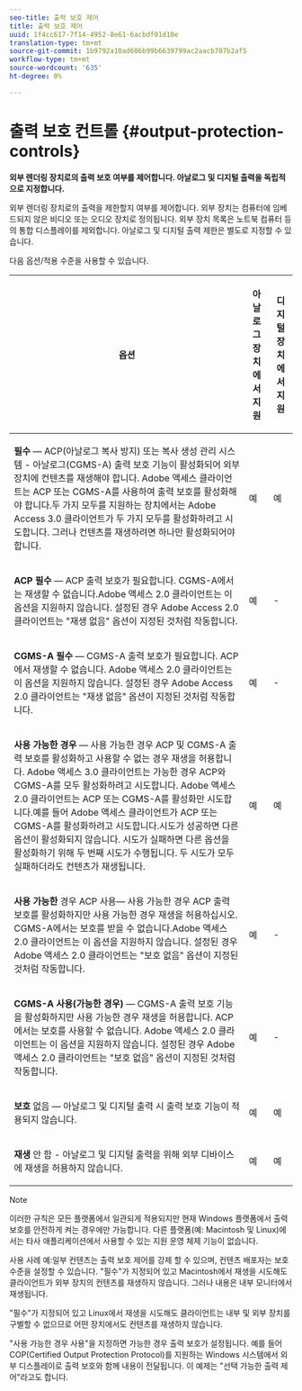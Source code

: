 ```yaml
---
seo-title: 출력 보호 제어
title: 출력 보호 제어
uuid: 1f4cc617-7f14-4952-8e61-6acbdf01d10e
translation-type: tm+mt
source-git-commit: 1b9792a10ad606b99b6639799ac2aacb707b2af5
workflow-type: tm+mt
source-wordcount: '635'
ht-degree: 0%

---
```



# 출력 보호 컨트롤 {#output-protection-controls}

**외부 렌더링 장치로의 출력 보호 여부를 제어합니다. 아날로그 및 디지털 출력을 독립적으로 지정합니다.**

외부 렌더링 장치로의 출력을 제한할지 여부를 제어합니다. 외부 장치는 컴퓨터에 임베드되지 않은 비디오 또는 오디오 장치로 정의됩니다. 외부 장치 목록은 노트북 컴퓨터 등의 통합 디스플레이를 제외합니다. 아날로그 및 디지털 출력 제한은 별도로 지정할 수 있습니다.

다음 옵션/적용 수준을 사용할 수 있습니다.

<table frame="all" colsep="0" rowsep="1" id="adobetable_fvw_5fx_n4"> 
 <thead class="- topic/thead "> 
  <tr rowsep="1" class="- topic/row "> 
   <th colname="1" class="- topic/entry entry"> <p class="- topic/p ">옵션 </p> </th> 
   <th colname="2" class="- topic/entry entry"> <p class="- topic/p ">아날로그 장치에서 지원 </p> </th> 
   <th colname="3" class="- topic/entry entry"> <p class="- topic/p ">디지털 장치에서 지원 </p> </th> 
  </tr> 
 </thead>
 <tbody class="- topic/tbody "> 
  <tr rowsep="1" class="- topic/row "> 
   <td colname="1" class="- topic/entry "> <p class="- topic/p "><b class="+ topic/ph hi-d/b ">필수</b> — ACP(아날로그 복사 방지) 또는 복사 생성 관리 시스템 - 아날로그(CGMS-A) 출력 보호 기능이 활성화되어 외부 장치에 컨텐츠를 재생해야 합니다. Adobe 액세스 클라이언트는 ACP 또는 CGMS-A를 사용하여 출력 보호를 활성화해야 합니다.두 가지 모두를 지원하는 장치에서는 Adobe Access 3.0 클라이언트가 두 가지 모두를 활성화하려고 시도합니다. 그러나 컨텐츠를 재생하려면 하나만 활성화되어야 합니다. </p> </td> 
   <td colname="2" class="- topic/entry "> <p class="- topic/p ">예 </p> </td> 
   <td colname="3" class="- topic/entry "> <p class="- topic/p ">예 </p> </td> 
  </tr> 
  <tr rowsep="1" class="- topic/row "> 
   <td colname="1" class="- topic/entry "> <p class="- topic/p "><b class="+ topic/ph hi-d/b ">ACP 필수</b> — ACP 출력 보호가 필요합니다. CGMS-A에서는 재생할 수 없습니다.Adobe 액세스 2.0 클라이언트는 이 옵션을 지원하지 않습니다. 설정된 경우 Adobe Access 2.0 클라이언트는 "재생 없음" 옵션이 지정된 것처럼 작동합니다. </p> </td> 
   <td colname="2" class="- topic/entry "> <p class="- topic/p ">예 </p> </td> 
   <td colname="3" class="- topic/entry "> <p class="- topic/p ">- </p> </td> 
  </tr> 
  <tr rowsep="1" class="- topic/row "> 
   <td colname="1" class="- topic/entry "> <p class="- topic/p "><b class="+ topic/ph hi-d/b ">CGMS-A 필수</b> — CGMS-A 출력 보호가 필요합니다. ACP에서 재생할 수 없습니다. Adobe 액세스 2.0 클라이언트는 이 옵션을 지원하지 않습니다. 설정된 경우 Adobe Access 2.0 클라이언트는 "재생 없음" 옵션이 지정된 것처럼 작동합니다. </p> </td> 
   <td colname="2" class="- topic/entry "> <p class="- topic/p ">예 </p> </td> 
   <td colname="3" class="- topic/entry "> <p class="- topic/p ">- </p> </td> 
  </tr> 
  <tr rowsep="1" class="- topic/row "> 
   <td colname="1" class="- topic/entry "> <p class="- topic/p "><b class="+ topic/ph hi-d/b ">사용 가능한 경우</b> — 사용 가능한 경우 ACP 및 CGMS-A 출력 보호를 활성화하고 사용할 수 없는 경우 재생을 허용합니다. Adobe 액세스 3.0 클라이언트는 가능한 경우 ACP와 CGMS-A를 모두 활성화하려고 시도합니다. Adobe 액세스 2.0 클라이언트는 ACP 또는 CGMS-A를 활성화만 시도합니다.예를 들어 Adobe 액세스 클라이언트가 ACP 또는 CGMS-A를 활성화하려고 시도합니다.시도가 성공하면 다른 옵션이 활성화되지 않습니다. 시도가 실패하면 다른 옵션을 활성화하기 위해 두 번째 시도가 수행됩니다. 두 시도가 모두 실패하더라도 컨텐츠가 재생됩니다. </p> </td> 
   <td colname="2" class="- topic/entry "> <p class="- topic/p ">예 </p> </td> 
   <td colname="3" class="- topic/entry "> <p class="- topic/p ">예 </p> </td> 
  </tr> 
  <tr rowsep="1" class="- topic/row "> 
   <td colname="1" class="- topic/entry "> <p class="- topic/p "><b class="+ topic/ph hi-d/b ">사용 가능한</b>  경우 ACP 사용— 사용 가능한 경우 ACP 출력 보호를 활성화하지만 사용 가능한 경우 재생을 허용하십시오. CGMS-A에서는 보호를 받을 수 없습니다.Adobe 액세스 2.0 클라이언트는 이 옵션을 지원하지 않습니다. 설정된 경우 Adobe 액세스 2.0 클라이언트는 "보호 없음" 옵션이 지정된 것처럼 작동합니다. </p> </td> 
   <td colname="2" class="- topic/entry "> <p class="- topic/p ">예 </p> </td> 
   <td colname="3" class="- topic/entry "> <p class="- topic/p ">- </p> </td> 
  </tr> 
  <tr rowsep="1" class="- topic/row "> 
   <td colname="1" class="- topic/entry "> <p class="- topic/p "><b class="+ topic/ph hi-d/b ">CGMS-A 사용(가능한 경우)  </b>— CGMS-A 출력 보호 기능을 활성화하지만 사용 가능한 경우 재생을 허용합니다. ACP에서는 보호를 사용할 수 없습니다. Adobe 액세스 2.0 클라이언트는 이 옵션을 지원하지 않습니다. 설정된 경우 Adobe 액세스 2.0 클라이언트는 "보호 없음" 옵션이 지정된 것처럼 작동합니다. </p> </td> 
   <td colname="2" class="- topic/entry "> <p class="- topic/p ">예 </p> </td> 
   <td colname="3" class="- topic/entry "> <p class="- topic/p ">- </p> </td> 
  </tr> 
  <tr rowsep="1" class="- topic/row "> 
   <td colname="1" class="- topic/entry "> <p class="- topic/p "><b class="+ topic/ph hi-d/b ">보호</b>  없음 — 아날로그 및 디지털 출력 시 출력 보호 기능이 적용되지 않습니다. </p> </td> 
   <td colname="2" class="- topic/entry "> <p class="- topic/p ">예 </p> </td> 
   <td colname="3" class="- topic/entry "> <p class="- topic/p ">예 </p> </td> 
  </tr> 
  <tr rowsep="0" class="- topic/row "> 
   <td colname="1" class="- topic/entry "> <p class="- topic/p "><b class="+ topic/ph hi-d/b ">재생</b>  안 함 - 아날로그 및 디지털 출력을 위해 외부 디바이스에 재생을 허용하지 않습니다. </p> </td> 
   <td colname="2" class="- topic/entry "> <p class="- topic/p ">예 </p> </td> 
   <td colname="3" class="- topic/entry "> <p class="- topic/p ">예 </p> </td> 
  </tr> 
 </tbody> 
</table>

>[!NOTE]
>
>이러한 규칙은 모든 플랫폼에서 일관되게 적용되지만 현재 Windows 플랫폼에서 출력 보호를 안전하게 켜는 경우에만 가능합니다. 다른 플랫폼(예: Macintosh 및 Linux)에서는 타사 애플리케이션에서 사용할 수 있는 지원 운영 체제 기능이 없습니다.

사용 사례 예:일부 컨텐츠는 출력 보호 제어를 강제 할 수 있으며, 컨텐츠 배포자는 보호 수준을 설정할 수 있습니다. &quot;필수&quot;가 지정되어 있고 Macintosh에서 재생을 시도해도 클라이언트가 외부 장치의 컨텐츠를 재생하지 않습니다. 그러나 내용은 내부 모니터에서 재생됩니다.

&quot;필수&quot;가 지정되어 있고 Linux에서 재생을 시도해도 클라이언트는 내부 및 외부 장치를 구별할 수 없으므로 어떤 장치에서도 컨텐츠를 재생하지 않습니다.

&quot;사용 가능한 경우 사용&quot;을 지정하면 가능한 경우 출력 보호가 설정됩니다. 예를 들어 COP(Certified Output Protection Protocol)를 지원하는 Windows 시스템에서 외부 디스플레이로 출력 보호와 함께 내용이 전달됩니다. 이 예제는 &quot;선택 가능한 출력 제어&quot;라고도 합니다.

